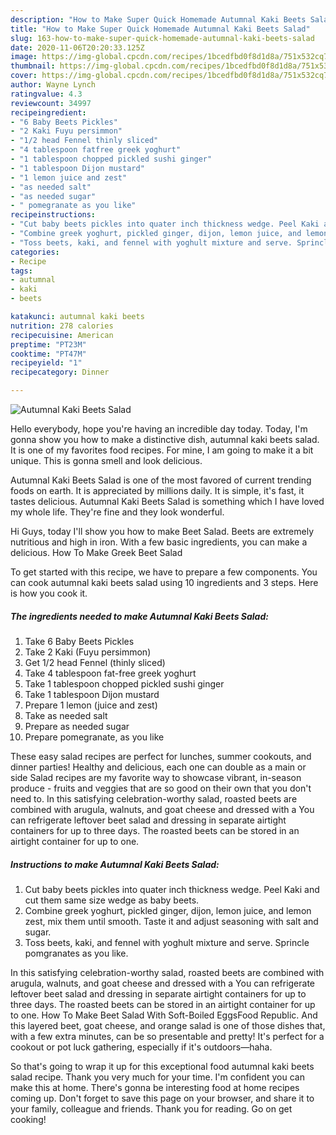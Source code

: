 ```yaml
---
description: "How to Make Super Quick Homemade Autumnal Kaki Beets Salad"
title: "How to Make Super Quick Homemade Autumnal Kaki Beets Salad"
slug: 163-how-to-make-super-quick-homemade-autumnal-kaki-beets-salad
date: 2020-11-06T20:20:33.125Z
image: https://img-global.cpcdn.com/recipes/1bcedfbd0f8d1d8a/751x532cq70/autumnal-kaki-beets-salad-recipe-main-photo.jpg
thumbnail: https://img-global.cpcdn.com/recipes/1bcedfbd0f8d1d8a/751x532cq70/autumnal-kaki-beets-salad-recipe-main-photo.jpg
cover: https://img-global.cpcdn.com/recipes/1bcedfbd0f8d1d8a/751x532cq70/autumnal-kaki-beets-salad-recipe-main-photo.jpg
author: Wayne Lynch
ratingvalue: 4.3
reviewcount: 34997
recipeingredient:
- "6 Baby Beets Pickles"
- "2 Kaki Fuyu persimmon"
- "1/2 head Fennel thinly sliced"
- "4 tablespoon fatfree greek yoghurt"
- "1 tablespoon chopped pickled sushi ginger"
- "1 tablespoon Dijon mustard"
- "1 lemon juice and zest"
- "as needed salt"
- "as needed sugar"
- " pomegranate as you like"
recipeinstructions:
- "Cut baby beets pickles into quater inch thickness wedge. Peel Kaki and cut them same size wedge as baby beets."
- "Combine greek yoghurt, pickled ginger, dijon, lemon juice, and lemon zest, mix them until smooth. Taste it and adjust seasoning with salt and sugar."
- "Toss beets, kaki, and fennel with yoghult mixture and serve. Sprincle pomgranates as you like."
categories:
- Recipe
tags:
- autumnal
- kaki
- beets

katakunci: autumnal kaki beets 
nutrition: 278 calories
recipecuisine: American
preptime: "PT23M"
cooktime: "PT47M"
recipeyield: "1"
recipecategory: Dinner

---
```



![Autumnal Kaki Beets Salad](https://img-global.cpcdn.com/recipes/1bcedfbd0f8d1d8a/751x532cq70/autumnal-kaki-beets-salad-recipe-main-photo.jpg)

Hello everybody, hope you're having an incredible day today. Today, I'm gonna show you how to make a distinctive dish, autumnal kaki beets salad. It is one of my favorites food recipes. For mine, I am going to make it a bit unique. This is gonna smell and look delicious.

Autumnal Kaki Beets Salad is one of the most favored of current trending foods on earth. It is appreciated by millions daily. It is simple, it's fast, it tastes delicious. Autumnal Kaki Beets Salad is something which I have loved my whole life. They're fine and they look wonderful.

Hi Guys, today I&#39;ll show you how to make Beet Salad. Beets are extremely nutritious and high in iron. With a few basic ingredients, you can make a delicious. How To Make Greek Beet Salad


To get started with this recipe, we have to prepare a few components. You can cook autumnal kaki beets salad using 10 ingredients and 3 steps. Here is how you cook it.

<!--inarticleads1-->

##### The ingredients needed to make Autumnal Kaki Beets Salad:

1. Take 6 Baby Beets Pickles
1. Take 2 Kaki (Fuyu persimmon)
1. Get 1/2 head Fennel (thinly sliced)
1. Take 4 tablespoon fat-free greek yoghurt
1. Take 1 tablespoon chopped pickled sushi ginger
1. Take 1 tablespoon Dijon mustard
1. Prepare 1 lemon (juice and zest)
1. Take as needed salt
1. Prepare as needed sugar
1. Prepare  pomegranate, as you like


These easy salad recipes are perfect for lunches, summer cookouts, and dinner parties! Healthy and delicious, each one can double as a main or side Salad recipes are my favorite way to showcase vibrant, in-season produce - fruits and veggies that are so good on their own that you don&#39;t need to. In this satisfying celebration-worthy salad, roasted beets are combined with arugula, walnuts, and goat cheese and dressed with a You can refrigerate leftover beet salad and dressing in separate airtight containers for up to three days. The roasted beets can be stored in an airtight container for up to one. 

<!--inarticleads2-->

##### Instructions to make Autumnal Kaki Beets Salad:

1. Cut baby beets pickles into quater inch thickness wedge. Peel Kaki and cut them same size wedge as baby beets.
1. Combine greek yoghurt, pickled ginger, dijon, lemon juice, and lemon zest, mix them until smooth. Taste it and adjust seasoning with salt and sugar.
1. Toss beets, kaki, and fennel with yoghult mixture and serve. Sprincle pomgranates as you like.


In this satisfying celebration-worthy salad, roasted beets are combined with arugula, walnuts, and goat cheese and dressed with a You can refrigerate leftover beet salad and dressing in separate airtight containers for up to three days. The roasted beets can be stored in an airtight container for up to one. How To Make Beet Salad With Soft-Boiled EggsFood Republic. And this layered beet, goat cheese, and orange salad is one of those dishes that, with a few extra minutes, can be so presentable and pretty! It&#39;s perfect for a cookout or pot luck gathering, especially if it&#39;s outdoors—haha. 

So that's going to wrap it up for this exceptional food autumnal kaki beets salad recipe. Thank you very much for your time. I'm confident you can make this at home. There's gonna be interesting food at home recipes coming up. Don't forget to save this page on your browser, and share it to your family, colleague and friends. Thank you for reading. Go on get cooking!

